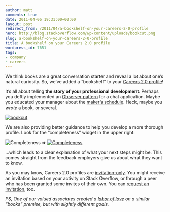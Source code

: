 ```yaml
---
author: matt
comments: true
date: 2011-04-06 19:31:00+00:00
layout: post
redirect_from: /2011/04/a-bookshelf-on-your-careers-2-0-profile
hero: http://blog.stackoverflow.com/wp-content/uploads/bookcut.png
slug: a-bookshelf-on-your-careers-2-0-profile
title: A bookshelf on your Careers 2.0 profile
wordpress_id: 7651
tags:
- company
- careers
---
```


We think books are a great conversation starter and reveal a lot about one’s natural curiosity. So, we’ve added a “bookshelf” to your [Careers 2.0 profile](http://careers.stackoverflow.com/cv/books)!

 

It’s all about telling **the story of your professional development**. Perhaps you deftly implemented an [Observer pattern](http://www.amazon.com/Design-Patterns-Elements-Reusable-Object-Oriented/dp/0201633612%3FSubscriptionId%3DAKIAIIBINOD46VC3JCLQ%26tag%3Dws%26linkCode%3Dxm2%26camp%3D2025%26creative%3D165953%26creativeASIN%3D0201633612) for a chat application. Maybe you educated your manager about the [maker’s schedule](http://www.amazon.com/Hackers-Painters-Big-Ideas-Computer/dp/1449389554%3FSubscriptionId%3DAKIAIIBINOD46VC3JCLQ%26tag%3Dws%26linkCode%3Dxm2%26camp%3D2025%26creative%3D165953%26creativeASIN%3D1449389554). Heck, maybe you _wrote_ a book, or several.

 

[![bookcut](http://blog.stackoverflow.com/wp-content/uploads/bookcut.png)](http://careers.stackoverflow.com/cv/books)

 

We are also providing better guidance to help you develop a more thorough profile. Look for the “completeness” widget in the upper right:

 

![Completeness](http://blog.stackoverflow.com/wp-content/uploads/completeness11.png) => [![Completeness](http://blog.stackoverflow.com/wp-content/uploads/completeness21.png)](http://careers.stackoverflow.com/cv/score)

 

…which leads to a clear explanation of what your next steps might be. This comes straight from the feedback employers give us about what they want to know.

 

As you may know, Careers 2.0 profiles are [invitation-only](http://blog.stackoverflow.com/2011/02/careers-2-0-launches/). You might receive an invitation based on your activity on Stack Overflow, or through a peer who has been granted some invites of their own. You can [request an invitation](http://careers.stackoverflow.com/cv/get-one), too.

 

_PS, One of our valued associates created a _[_labor of love_](http://alikewise.com)_ on a similar “books” premise, but with slightly different goals._
